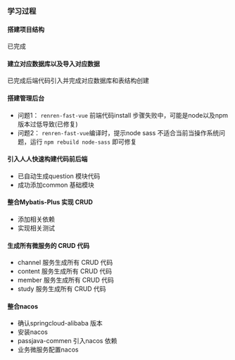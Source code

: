 ### 学习过程

#### 搭建项目结构
已完成
#### 建立对应数据库以及导入对应数据
已完成后端代码引入并完成对应数据库和表结构创建

#### 搭建管理后台
- 问题1：
  `renren-fast-vue` 前端代码install 步骤失败中，可能是node以及npm 版本过低导致(已修复)
- 问题2：
  `renren-fast-vue`编译时，提示node sass 不适合当前当操作系统问题，运行 `npm rebuild node-sass` 即可修复
  
#### 引入人人快速构建代码前后端
- 已自动生成question 模块代码
- 成功添加common 基础模块
  
#### 整合Mybatis-Plus 实现 CRUD
- 添加相关依赖
- 实现相关测试

#### 生成所有微服务的 CRUD 代码
- channel 服务生成所有 CRUD 代码
- content 服务生成所有 CRUD 代码
- member 服务生成所有 CRUD 代码
- study 服务生成所有 CRUD 代码

#### 整合nacos
- 确认springcloud-alibaba 版本
- 安装nacos
- passjava-commen 引入nacos 依赖
- 业务微服务配置nacos